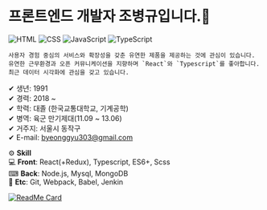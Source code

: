 # 프론트엔드 개발자 조병규입니다.👋

![HTML](https://img.shields.io/badge/HTML-Expert-orange)
![CSS](https://img.shields.io/badge/CSS-Expert-blue)
![JavaScript](https://img.shields.io/badge/JavaScript-Expert-yellow)
![TypeScript](https://img.shields.io/badge/TypeScript-Intermediate-lightgrey)


    사용자 경험 중심의 서비스와 확장성을 갖춘 유연한 제품을 제공하는 것에 관심이 있습니다.
    유연한 근무환경과 오픈 커뮤니케이션을 지향하며 `React`와 `Typescript`를 좋아합니다.  
    최근 데이터 시각화에 관심을 갖고 있습니다.

✔ 생년: 1991  
✔ 경력: 2018 ~   
✔ 학력: 대졸 (한국교통대학교, 기계공학)  
✔ 병역: 육군 만기제대(11.09 ~ 13.06)  
✔ 거주지: 서울시 동작구  
✔ E-mail: byeonggyu303@gmail.com  


⚙️ **Skill**  
💻 **Front**: React(+Redux), Typescript, ES6+, Scss  
⌨ **Back**: Node.js, Mysql, MongoDB  
🔗 **Etc**: Git, Webpack, Babel, Jenkin


[![ReadMe Card](https://github-readme-stats.vercel.app/api/pin/?username=CaterJo&repo=profile&theme=dracula)](https://github.com/CaterJo/profile)
